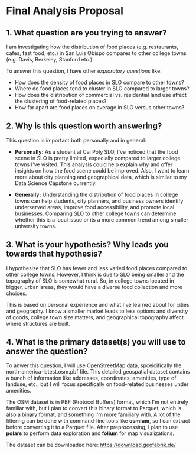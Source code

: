 # Final Analysis Proposal

## 1. What question are you trying to answer?
I am investigating how the distribution of food places (e.g. restaurants, cafes, fast food, etc.) in San Luis Obispo compares to other college towns (e.g. Davis, Berkeley, Stanford etc.). 

To answer this question, I have other *exploratory questions* like:
* How does the density of food places in SLO compare to other towns?
* Where do food places tend to cluster in SLO compared to larger towns?
* How does the distribution of commercial vs. residential land use affect the clustering of food-related places?
* How far apart are food places on average in SLO versus other towns?

## 2. Why is this question worth answering?
This question is important both personally and in general:
* **Personally:** As a student at Cal Poly SLO, I've noticed that the food scene in SLO is pretty limited, especially compared to larger college towns I've visited. This analysis could help explain why and offer insights on how the food scene could be improved. Also, I want to learn more about city planning and geographical data, which is similar to my Data Science Capstone currently.

* **Generally:** Understanding the distribution of food places in college towns can help students, city planners, and business owners identify underserved areas, improve food accessibility, and promote local businesses. Comparing SLO to other college towns can determine whether this is a local issue or its a more common trend among smaller university towns.

## 3. What is your hypothesis? Why leads you towards that hypothesis?
I hypothesize that SLO has fewer and less varied food places compared to other college towns. However, I think is due to SLO being smaller and the topography of SLO is somewhat rural. So, in college towns located in bigger, urban areas, they would have a diverse food collection and more choices.

This is based on personal experience and what I've learned about for cities and geography. I know a smaller market leads to less options and diversity of goods, college town size matters, and geographical topography affect where structures are built.   

## 4. What is the primary dataset(s) you will use to answer the question?
To anwer this question, I will use OpenStreetMap data, spceicifically the north-america-latest.osm.pbf file. This detailed geospatial dataset contains a bunch of information like addresses, coordinates, amenities, type of landuse, etc., but I will focus specifically on food-related businesses under amenities.

The OSM dataset is in PBF (Protocol Buffers) format, which I'm not entirely familiar with, but I plan to convert this binary format to Parquet, which is also a binary format, and something I'm more familiary with. A lot of the filtering can be done with command-line tools like **osmium**, so I can extract before converting it to a Parquet file. After preprocessing, I plan to use **polars** to perform data exploration and **folium** for map visualizations.

The dataset can be downloaded here: https://download.geofabrik.de/
